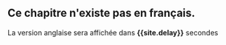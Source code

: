 
## Ce chapitre n'existe pas en français.  
La version anglaise sera affichée dans **{{site.delay}}** secondes